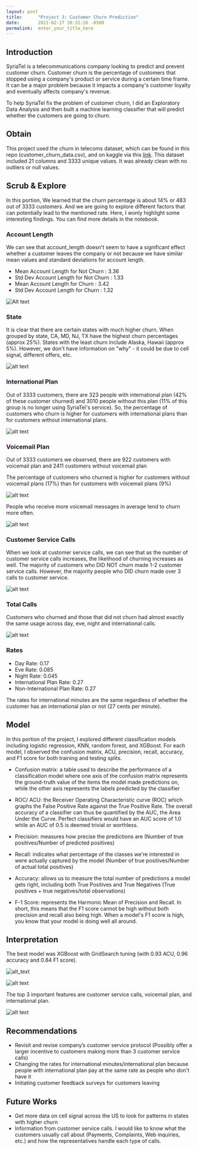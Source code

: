 ```yaml
---
layout: post
title:      "Project 3: Customer Churn Prediction"
date:       2021-02-27 20:31:26 -0500
permalink:  enter_your_title_here
---
```



## Introduction
SyriaTel is a telecommunications company looking to predict and prevent customer churn. Customer churn is the percentage of customers that stopped using a company's product or service during a certain time frame. It can be a major problem because it impacts a company's customer loyalty and eventually affects company's revenue. 

To help SyriaTel fix the problem of customer churn, I did an Exploratory Data Analysis and then built a machine learning classifier that will predict whether the customers are going to churn. 

## Obtain
This project used the churn in telecoms dataset, which can be found in this repo (customer_churn_data.csv), and on kaggle via this [link](https://www.kaggle.com/becksddf/churn-in-telecoms-dataset/code). This dataset included 21 columns and 3333 unique values. It was already clean with no outliers or null values.

## Scrub & Explore
In this portion, We learned that the churn percentage is about 14% or 483 out of 3333 customers. And we are going to explore different factors that can potentially lead to the mentioned rate. Here, I wonly highlight some interesting findings. You can find more details in the notebook.

### Account Length
We can see that account_length doesn't seem to have a significant effect whether a customer leaves the company or not because we have similar mean values and standard deviations for account length.

* Mean Account Length for Not Churn      : 3.36
* Std Dev Account Length for Not Churn : 1.33
* Mean Account Length for Churn              : 3.42
* Std Dev Account Length for Churn         : 1.32

![Alt text](https://raw.githubusercontent.com/helenpham0229/Flatiron-Project-3-Customer-Churn-Prediction/main/Images/account%20length.png)

### State
It is clear that there are certain states with much higher churn. When grouped by state, CA, MD, NJ, TX have the highest churn percentages (approx 25%). States with the least churn include Alaska, Hawaii (approx 5%). However, we don't have information on "why" - it could be due to cell signal, different offers, etc.

![alt text](https://raw.githubusercontent.com/helenpham0229/Flatiron-Project-3-Customer-Churn-Prediction/main/Images/state.png)

### International Plan
Out of 3333 customers, there are 323 people with international plan (42% of these customer churned) and 3010 people without this plan (11% of this group is no longer using SyriaTel's service). So, the percentage of customers who churn is higher for customers with international plans than for customers without international plans.

![alt text](https://raw.githubusercontent.com/helenpham0229/Flatiron-Project-3-Customer-Churn-Prediction/main/Images/international%20plan.png)

### Voicemail Plan
Out of 3333 customers we observed, there are 922 customers with voicemail plan and 2411 customers without voicemail plan

The percentage of customers who churned is higher for customers without voicemail plans (17%)  than for customers with voicemail plans (9%)

![alt text](https://raw.githubusercontent.com/helenpham0229/Flatiron-Project-3-Customer-Churn-Prediction/main/Images/voicemail%20plan.png)

People who receive more voicemail messages in average tend to churn more often.

![alt text](https://raw.githubusercontent.com/helenpham0229/Flatiron-Project-3-Customer-Churn-Prediction/main/Images/voicemail%20messages.png)

### Customer Service Calls
When we look at customer service calls, we can see that as the number of customer service calls increases, the likelihood of churning increases as well. The majority of customers who DID NOT churn made 1-2 customer service calls. However, the majority people who DID churn made over 3 calls to customer service. 

![alt text](https://raw.githubusercontent.com/helenpham0229/Flatiron-Project-3-Customer-Churn-Prediction/main/Images/customer%20calls.png)

### Total Calls
Customers who churned and those that did not churn had almost exactly the same usage across day, eve, night and international calls. 

![alt text](https://raw.githubusercontent.com/helenpham0229/Flatiron-Project-3-Customer-Churn-Prediction/main/Images/total%20calls.png)

### Rates
* Day Rate: 0.17
* Eve Rate: 0.085
* Night Rate: 0.045
* International Plan Rate: 0.27
* Non-International Plan Rate:  0.27

The rates for international minutes are the same regardless of whether the customer has an international plan or not (27 cents per minute). 

## Model
In this portion of the project, I explored different classification models including logistic regression, KNN, random forest, and XGBoost. For each model, I observed the confusion matrix, ACU, precision, recall, accuracy, and F1 score for both training and testing splits.
* Confusion matrix: a table used to describe the performance of a classification model where one axis of the confusion matrix represents the ground-truth value of the items the model made predictions on, while the other axis represents the labels predicted by the classifier

* ROC/ ACU: the Receiver Operating Characteristic curve (ROC) which graphs the False Positive Rate against the True Positive Rate. The overall accuracy of a classifier can thus be quantified by the AUC, the Area Under the Curve. Perfect classifiers would have an AUC score of 1.0 while an AUC of 0.5 is deemed trivial or worthless. 

* Precision: measures how precise the predictions are (Number of true positives/Number of predicted positives)
* Recall:  indicates what percentage of the classes we're interested in were actually captured by the model (Number of true positives/Number of actual total positives)

* Accuracy: allows us to measure the total number of predictions a model gets right, including both True Positives and True Negatives (True positives + true negatives/total observations)

* F-1 Score: represents the Harmonic Mean of Precision and Recall. In short, this means that the F1 score cannot be high without both precision and recall also being high. When a model's F1 score is high, you know that your model is doing well all around.

## Interpretation
The best model was XGBoost with GridSearch tuning (with 0.93 ACU, 0.96 accuracy and 0.84 F1 score). 

![alt_text](https://raw.githubusercontent.com/helenpham0229/Flatiron-Project-3-Customer-Churn-Prediction/main/Images/xgb%20gs%20confusion%20matrix.png)

![alt text](https://raw.githubusercontent.com/helenpham0229/Flatiron-Project-3-Customer-Churn-Prediction/main/Images/xgb%20gs%20auc.png)

The top 3 important features are customer service calls, voicemail plan, and international plan.

![alt text](https://raw.githubusercontent.com/helenpham0229/Flatiron-Project-3-Customer-Churn-Prediction/main/Images/feature%20importance.png)

## Recommendations
* Revisit and revise company’s customer service protocol (Possibly offer a larger incentive to customers making more than 3 customer service calls) 
* Changing the rates for international minutes/international plan because people with international plan pay at the same rate as people who don't have it
* Initiating customer feedback surveys for customers leaving



## Future Works


* Get more data on cell signal across the US to look for patterns in states with higher churn
* Information from customer service calls. I would like to know what the customers usually call about (Payments, Complaints, Web inquiries, etc.) and how the representatives handle each type of calls.
